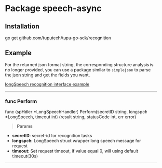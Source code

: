 # Package speech-async

## Installation
go get github.com/tuputech/tupu-go-sdk/recognition

## Example
For the returned json format string, the corresponding structure analysis is no longer provided, you can use a package similar to `simplejson` to parse the json string and get the fields you want.

[longSpeech recognition interface example](./example/long-speech.go)

----------------------

### func Perform
func (spHdler *LongSpeechHandler) Perform(secretID string, longspch *LongSpeech, timeout int) (result string, statusCode int, err error)

> **Params**
- **secretID**: secret-id for recognition tasks
- **longspch**: LongSpeech struct wrapper long speech message for request
- **timeout**: Set request timeout, if value equal 0, will using default timeout(30s)

----------------------